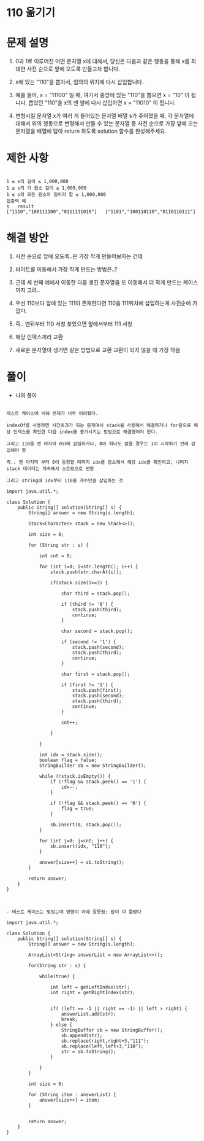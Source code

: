# 110 옮기기

# 문제 설명

1. 0과 1로 이루어진 어떤 문자열 x에 대해서, 당신은 다음과 같은 행동을 통해 x를 최대한 사전 순으로 앞에 오도록 만들고자 합니다.

2. x에 있는 "110"을 뽑아서, 임의의 위치에 다시 삽입합니다.

3. 예를 들어, x = "11100" 일 때, 여기서 중앙에 있는 "110"을 뽑으면 x = "10" 이 됩니다. 뽑았던 "110"을 x의 맨 앞에 다시 삽입하면 x = "11010" 이 됩니다.

4. 변형시킬 문자열 x가 여러 개 들어있는 문자열 배열 s가 주어졌을 때, 각 문자열에 대해서 위의 행동으로 변형해서 만들 수 있는 문자열 중 사전 순으로 가장 앞에 오는 문자열을 배열에 담아 return 하도록 solution 함수를 완성해주세요.

# 제한 사항

```

1 ≤ s의 길이 ≤ 1,000,000
1 ≤ s의 각 원소 길이 ≤ 1,000,000
1 ≤ s의 모든 원소의 길이의 합 ≤ 1,000,000
입출력 예
s	result
["1110","100111100","0111111010"]	["1101","100110110","0110110111"]

```

# 해결 방안

1. 사전 순으로 앞에 오도록..은 가장 작게 만들어보자는 건데

2. 바이트를 이동해서 가장 작게 만드는 방법은..?

3. 근데 세 번째 예에서 이동한 다음 생긴 문자열을 또 이동해서 더 작게 만드는 케이스까지 고려..

4. 우선 110보다 앞에 있는 111이 존재한다면 110을 111위치에 삽입하는게 사전순에 가깝다.

5. 즉.. 맨뒤부터 110 서칭 찾았으면 앞에서부터 111 서칭

6. 해당 인덱스끼리 교환

7. 새로운 문자열이 생기면 같은 방법으로 교환 교환이 되지 않을 때 가장 작음

# 풀이

- 나의 풀이

```

테스트 케이스에 비해 문제가 너무 어려웠다.

indexOf를 사용하면 시간초과가 되는 문제여서 stack을 사용해서 해결하거나 for문으로 해당 인덱스를 확인한 다음 index를 증가시키는 방법으로 해결했어야 한다.

그리고 110을 맨 마지막 0뒤에 삽입하거나, 0이 하나도 없을 경우는 1이 시작하기 전에 삽입해야 함

즉.. 맨 마지막 부터 0이 등장할 때까지 idx를 감소해서 해당 idx를 확인하고, 나머지 stack 데이터는 계속해서 스트링으로 변환

그리고 string에 idx부터 110을 개수만큼 삽입하는 것 

import java.util.*;

class Solution {
    public String[] solution(String[] s) {
        String[] answer = new String[s.length];
        
        Stack<Character> stack = new Stack<>();
        
        int size = 0;
        
        for (String str : s) {
            
            int cnt = 0;
            
            for (int i=0; i<str.length(); i++) {
                stack.push(str.charAt(i));
                
                if(stack.size()>=3) {
                    
                    char third = stack.pop();
                    
                    if (third != '0') {
                        stack.push(third);
                        continue;
                    }
                    
                    char second = stack.pop();
                    
                    if (second != '1') {
                        stack.push(second);
                        stack.push(third);
                        continue;
                    }
                    
                    char first = stack.pop();
                    
                    if (first != '1') {
                        stack.push(first);
                        stack.push(second);
                        stack.push(third);
                        continue;
                    }
                    
                    cnt++;
                    
                }
                
            }
            
            int idx = stack.size();
            boolean flag = false;
            StringBuilder sb = new StringBuilder();
            
            while (!stack.isEmpty()) {
                if (!flag && stack.peek() == '1') {
                    idx--;
                }
                
                if (!flag && stack.peek() == '0') {
                    flag = true;
                }
                
                sb.insert(0, stack.pop());
            }
            
            for (int j=0; j<cnt; j++) {
                sb.insert(idx, "110");
            }
            
            answer[size++] = sb.toString();
        }
        
        return answer;
    }
}


```

```

- 테스트 케이스는 맞았는데 방향이 아예 잘못됨; 답이 다 틀렸다

import java.util.*;

class Solution {
    public String[] solution(String[] s) {
        String[] answer = new String[s.length];
        
        ArrayList<String> answerList = new ArrayList<>();
        
        for(String str : s) {
            
            while(true) {
                
                int left = getLeftIndex(str);
                int right = getRightIndex(str);


                if( (left == -1 || right == -1) || left > right) {
                    answerList.add(str);
                    break;
                } else {
                    StringBuffer sb = new StringBuffer();
                    sb.append(str);
                    sb.replace(right,right+3,"111");
                    sb.replace(left,left+3,"110");
                    str = sb.toString();
                }
                
            }
        }
        
        int size = 0;
        
        for (String item : answerList) {
            answer[size++] = item;
        }
        
        
        return answer;
    }
}

```